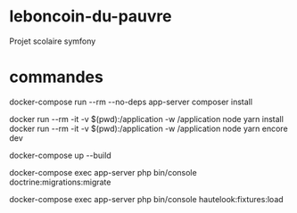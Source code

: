 # leboncoin-du-pauvre
Projet scolaire symfony

# commandes
docker-compose run --rm --no-deps app-server composer install

docker run --rm -it -v $(pwd):/application -w /application node yarn install
docker run --rm -it -v $(pwd):/application -w /application node yarn encore dev

docker-compose up --build

docker-compose exec app-server php bin/console doctrine:migrations:migrate

docker-compose exec app-server php bin/console hautelook:fixtures:load
